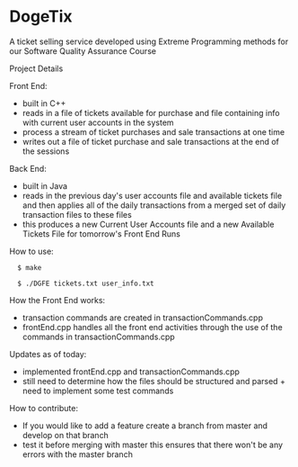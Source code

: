 DogeTix
=========

A ticket selling service developed using Extreme Programming methods for our Software Quality Assurance Course

Project Details

Front End:
- built in C++
- reads in a file of tickets available for purchase and file containing info with current user accounts in the system
- process a stream of ticket purchases and sale transactions at one time
- writes out a file of ticket purchase and sale transactions at the end of the sessions

Back End:
- built in Java
- reads in the previous day's user accounts file and available tickets file and then applies all of the daily transactions from a merged set of daily transaction files to these files
- this produces a new Current User Accounts file and a new Available Tickets File for tomorrow's Front End Runs

How to use:

      $ make
      
      $ ./DGFE tickets.txt user_info.txt

How the Front End works:
- transaction commands are created in transactionCommands.cpp
- frontEnd.cpp handles all the front end activities through the use of the commands in transactionCommands.cpp

Updates as of today:
- implemented frontEnd.cpp and transactionCommands.cpp
- still need to determine how the files should be structured and parsed + need to implement some test commands

How to contribute:
- If you would like to add a feature create a branch from master and develop on that branch
- test it before merging with master this ensures that there won't be any errors with the master branch
     

